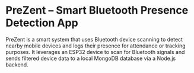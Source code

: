 # PreZent – Smart Bluetooth Presence Detection App
PreZent is a smart system that uses Bluetooth device scanning to detect nearby mobile devices and logs their presence for attendance or tracking purposes. It leverages an ESP32 device to scan for Bluetooth signals and sends filtered device data to a local MongoDB database via a Node.js backend.
